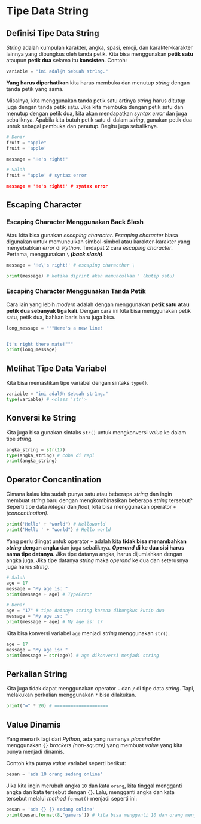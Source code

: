 # Tipe Data String

## Definisi Tipe Data String

*String* adalah kumpulan karakter, angka, spasi, emoji, dan karakter-karakter lainnya yang dibungkus oleh tanda petik. Kita bisa menggunakan **petik satu** ataupun **petik dua** selama itu **konsisten**. Contoh:

```Python
variable = "ini adal@h $ebuah str1ng."
```

**Yang harus diperhatikan** kita harus membuka dan menutup *string* dengan tanda petik yang sama.

Misalnya, kita menggunakan tanda petik satu artinya *string* harus ditutup juga dengan tanda petik satu. Jika kita membuka dengan petik satu dan menutup dengan petik dua, kita akan mendapatkan *syntax error* dan juga sebaliknya. Apabila kita butuh petik satu di dalam *string*, gunakan petik dua untuk sebagai pembuka dan penutup. Begitu juga sebaliknya.

```Python
# Benar
fruit = "apple"
fruit = 'apple'

message = "He's right!"

# Salah
fruit = "apple' # syntax error

message = 'He's right!' # syntax error
```

## Escaping Character

### Escaping Character Menggunakan Back Slash

Atau kita bisa gunakan *escaping character*. *Escaping character* biasa digunakan untuk memunculkan simbol-simbol atau karakter-karakter yang menyebabkan *error* di *Python*. Terdapat 2 cara *escaping character*. Pertama, menggunakan **`\` *(back slash)***.

```Python
message = 'He\'s right!' # escaping characther \

print(message) # ketika diprint akan memunculkan ' (kutip satu)
```

### Escaping Character Menggunakan Tanda Petik

Cara lain yang lebih *modern* adalah dengan menggunakan **petik satu atau petik dua sebanyak tiga kali**. Dengan cara ini kita bisa menggunakan petik satu, petik dua, bahkan baris baru juga bisa.

```Python
long_message = """Here's a new line!


It's right there mate!"""
print(long_message)
```

## Melihat Tipe Data Variabel

Kita bisa memastikan tipe variabel dengan sintaks `type()`.

```Python
variable = "ini adal@h $ebuah str1ng."
type(variable) # <class 'str'>
```

## Konversi ke String

Kita juga bisa gunakan sintaks `str()` untuk mengkonversi *value* ke dalam tipe *string*.

```Python
angka_string = str(17)
type(angka_string) # coba di repl
print(angka_string)
```

## Operator Concantination

Gimana kalau kita sudah punya satu atau beberapa *string* dan ingin membuat *string* baru dengan mengkombinasikan beberapa *string* tersebut? Seperti tipe data *integer* dan *float*, kita bisa menggunakan operator `+` *(concantination)*.

```Python
print('Hello' + "world") # Helloworld
print('Hello ' + "world") # Hello world
```

Yang perlu diingat untuk operator `+` adalah kita **tidak bisa menambahkan *string* dengan angka** dan juga sebaliknya. ***Operand* di ke dua sisi harus sama tipe datanya**. Jika tipe datanya angka, harus dijumlahkan dengan angka juga. Jika tipe datanya *string* maka *operand* ke dua dan seterusnya juga harus *string*.

```Python
# Salah
age = 17
message = "My age is: "
print(message + age) # TypeError

# Benar
age = "17" # tipe datanya string karena dibungkus kutip dua
message = "My age is: "
print(message + age) # My age is: 17
```

Kita bisa konversi variabel `age` menjadi *string* menggunakan `str()`.

```Python
age = 17
message = "My age is: "
print(message + str(age)) # age dikonversi menjadi string
```

## Perkalian String

Kita juga tidak dapat menggunakan operator `-` dan `/` di tipe data *string*. Tapi, melakukan perkalian menggunakan `*` bisa dilakukan.

```Python
print("=" * 20) # ====================
```

## Value Dinamis

Yang menarik lagi dari *Python*, ada yang namanya *placeholder* menggunakan `{}` *brackets (non-square)* yang membuat *value* yang kita punya menjadi dinamis.

Contoh kita punya *value* variabel seperti berikut:

```Python
pesan = 'ada 10 orang sedang online'
```

Jika kita ingin merubah angka `10` dan kata `orang`, kita tinggal mengganti angka dan kata tersebut dengan `{}`. Lalu, mengganti angka dan kata tersebut melalui *method* `format()` menjadi seperti ini:

```Python
pesan = 'ada {} {} sedang online'
print(pesan.format(8,'gamers')) # kita bisa mengganti 10 dan orang menjadi 8 dan gamers
```

